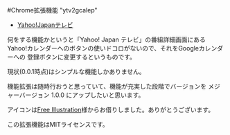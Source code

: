 #Chrome拡張機能 "ytv2gcalep"

* [Yahoo!Japanテレビ](http://tv.yahoo.co.jp/)

何をする機能かというと「Yahoo! Japan テレビ」の番組詳細画面にある
Yahoo!カレンダーへのボタンの使いドコロがないので、それをGoogleカレンダーへの
登録ボタンに変更するというものです。

現状(0.0.1時点)はシンプルな機能しかありません。

機能拡張は随時行おうと思っていて、機能が充実した段階でバージョンを
メジャーバージョン 1.0.0 にアップしたいと思います。

アイコンは[Free Illustration](http://illustration.artlesskitchen.com/index.html/)様からお借りしました。ありがとうございます。

この拡張機能はMITライセンスです。

